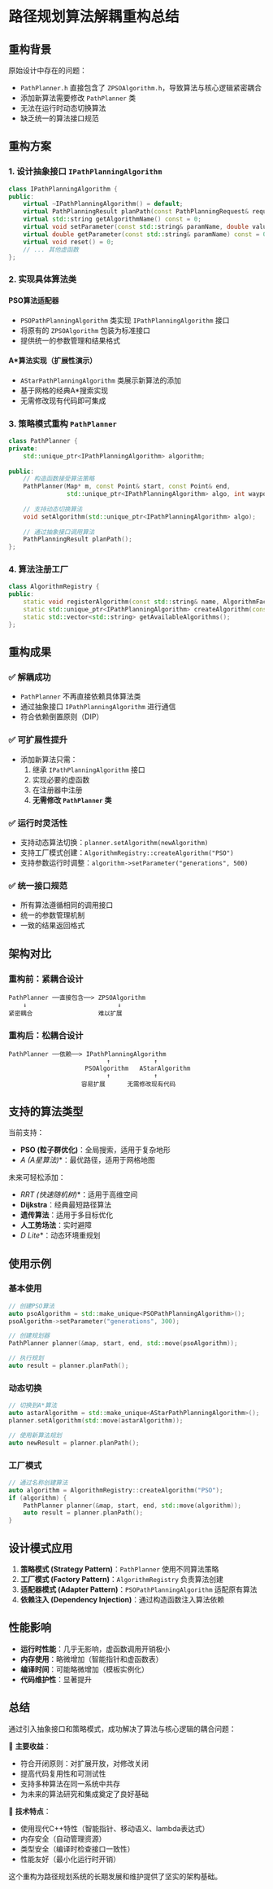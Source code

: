 # 路径规划算法解耦重构总结

## 重构背景

原始设计中存在的问题：
- `PathPlanner.h` 直接包含了 `ZPSOAlgorithm.h`，导致算法与核心逻辑紧密耦合
- 添加新算法需要修改 `PathPlanner` 类
- 无法在运行时动态切换算法
- 缺乏统一的算法接口规范

## 重构方案

### 1. 设计抽象接口 `IPathPlanningAlgorithm`

```cpp
class IPathPlanningAlgorithm {
public:
    virtual ~IPathPlanningAlgorithm() = default;
    virtual PathPlanningResult planPath(const PathPlanningRequest& request) = 0;
    virtual std::string getAlgorithmName() const = 0;
    virtual void setParameter(const std::string& paramName, double value) = 0;
    virtual double getParameter(const std::string& paramName) const = 0;
    virtual void reset() = 0;
    // ... 其他虚函数
};
```

### 2. 实现具体算法类

#### PSO算法适配器
- `PSOPathPlanningAlgorithm` 类实现 `IPathPlanningAlgorithm` 接口
- 将原有的 `ZPSOAlgorithm` 包装为标准接口
- 提供统一的参数管理和结果格式

#### A*算法实现（扩展性演示）
- `AStarPathPlanningAlgorithm` 类展示新算法的添加
- 基于网格的经典A*搜索实现
- 无需修改现有代码即可集成

### 3. 策略模式重构 `PathPlanner`

```cpp
class PathPlanner {
private:
    std::unique_ptr<IPathPlanningAlgorithm> algorithm;
    
public:
    // 构造函数接受算法策略
    PathPlanner(Map* m, const Point& start, const Point& end, 
                std::unique_ptr<IPathPlanningAlgorithm> algo, int waypoints = 5);
    
    // 支持动态切换算法
    void setAlgorithm(std::unique_ptr<IPathPlanningAlgorithm> algo);
    
    // 通过抽象接口调用算法
    PathPlanningResult planPath();
};
```

### 4. 算法注册工厂

```cpp
class AlgorithmRegistry {
public:
    static void registerAlgorithm(const std::string& name, AlgorithmFactory factory);
    static std::unique_ptr<IPathPlanningAlgorithm> createAlgorithm(const std::string& name);
    static std::vector<std::string> getAvailableAlgorithms();
};
```

## 重构成果

### ✅ 解耦成功
- `PathPlanner` 不再直接依赖具体算法类
- 通过抽象接口 `IPathPlanningAlgorithm` 进行通信
- 符合依赖倒置原则（DIP）

### ✅ 可扩展性提升
- 添加新算法只需：
  1. 继承 `IPathPlanningAlgorithm` 接口
  2. 实现必要的虚函数
  3. 在注册器中注册
  4. **无需修改 `PathPlanner` 类**

### ✅ 运行时灵活性
- 支持动态算法切换：`planner.setAlgorithm(newAlgorithm)`
- 支持工厂模式创建：`AlgorithmRegistry::createAlgorithm("PSO")`
- 支持参数运行时调整：`algorithm->setParameter("generations", 500)`

### ✅ 统一接口规范
- 所有算法遵循相同的调用接口
- 统一的参数管理机制
- 一致的结果返回格式

## 架构对比

### 重构前：紧耦合设计
```
PathPlanner ──直接包含──> ZPSOAlgorithm
    ↓                         ↓
紧密耦合                  难以扩展
```

### 重构后：松耦合设计
```
PathPlanner ──依赖──> IPathPlanningAlgorithm
                           ↑            ↑
                     PSOAlgorithm   AStarAlgorithm
                           ↑            ↑
                    容易扩展      无需修改现有代码
```

## 支持的算法类型

当前支持：
- **PSO (粒子群优化)**：全局搜索，适用于复杂地形
- **A* (A星算法)**：最优路径，适用于网格地图

未来可轻松添加：
- **RRT* (快速随机树)**：适用于高维空间
- **Dijkstra**：经典最短路径算法
- **遗传算法**：适用于多目标优化
- **人工势场法**：实时避障
- **D* Lite**：动态环境重规划

## 使用示例

### 基本使用
```cpp
// 创建PSO算法
auto psoAlgorithm = std::make_unique<PSOPathPlanningAlgorithm>();
psoAlgorithm->setParameter("generations", 300);

// 创建规划器
PathPlanner planner(&map, start, end, std::move(psoAlgorithm));

// 执行规划
auto result = planner.planPath();
```

### 动态切换
```cpp
// 切换到A*算法
auto astarAlgorithm = std::make_unique<AStarPathPlanningAlgorithm>();
planner.setAlgorithm(std::move(astarAlgorithm));

// 使用新算法规划
auto newResult = planner.planPath();
```

### 工厂模式
```cpp
// 通过名称创建算法
auto algorithm = AlgorithmRegistry::createAlgorithm("PSO");
if (algorithm) {
    PathPlanner planner(&map, start, end, std::move(algorithm));
    auto result = planner.planPath();
}
```

## 设计模式应用

1. **策略模式 (Strategy Pattern)**：`PathPlanner` 使用不同算法策略
2. **工厂模式 (Factory Pattern)**：`AlgorithmRegistry` 负责算法创建
3. **适配器模式 (Adapter Pattern)**：`PSOPathPlanningAlgorithm` 适配原有算法
4. **依赖注入 (Dependency Injection)**：通过构造函数注入算法依赖

## 性能影响

- **运行时性能**：几乎无影响，虚函数调用开销极小
- **内存使用**：略微增加（智能指针和虚函数表）
- **编译时间**：可能略微增加（模板实例化）
- **代码维护性**：显著提升

## 总结

通过引入抽象接口和策略模式，成功解决了算法与核心逻辑的耦合问题：

🎯 **主要收益**：
- 符合开闭原则：对扩展开放，对修改关闭
- 提高代码复用性和可测试性
- 支持多种算法在同一系统中共存
- 为未来的算法研究和集成奠定了良好基础

🔧 **技术特点**：
- 使用现代C++特性（智能指针、移动语义、lambda表达式）
- 内存安全（自动管理资源）
- 类型安全（编译时检查接口一致性）
- 性能友好（最小化运行时开销）

这个重构为路径规划系统的长期发展和维护提供了坚实的架构基础。 
